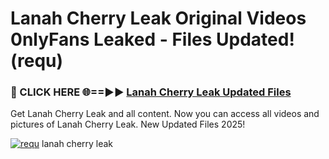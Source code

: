 # Lanah Cherry Leak Original Videos 0nlyFans Leaked - Files Updated! (requ)

<h3>🔴 CLICK HERE 🌐==►► <a href="https://tinyurl.com/3hn5wdd3" rel="nofollow">Lanah Cherry Leak Updated Files</a></h3>

Get Lanah Cherry Leak and all content. Now you can access all videos and pictures of Lanah Cherry Leak. New Updated Files 2025!

[![requ](https://i.imgur.com/4HnBqBT.gif)](https://tinyurl.com/3hn5wdd3)
lanah cherry leak